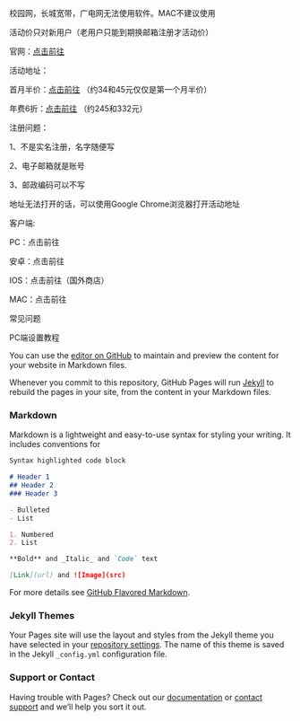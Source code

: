 校园网，长城宽带，广电网无法使用软件。MAC不建议使用

活动价只对新用户（老用户只能到期换邮箱注册才活动价）

官网：[点击前往](https://www.accelerator-vy.org/zh/vyprvpn/world-cup-special?offer_id=235&aff_id=3987) 

活动地址：

首月半价：[点击前往](https://www.accelerator-vy.org/zh/special/vpn-promo?offer_id=193&aff_id=3987) （约34和45元仅仅是第一个月半价）

年费6折：[点击前往](https://www.accelerator-vy.org/zh/vyprvpn/world-cup-special?offer_id=235&aff_id=3987) （约245和332元）

注册问题：

1、不是实名注册，名字随便写

2、电子邮箱就是账号

3、邮政编码可以不写

地址无法打开的话，可以使用Google Chrome浏览器打开活动地址


客户端:

PC：点击前往

安卓：点击前往

IOS：点击前往（国外商店）

MAC：点击前往

常见问题

PC端设置教程



You can use the [editor on GitHub](https://github.com/wangluojiasu/go/edit/master/index.md) to maintain and preview the content for your website in Markdown files.

Whenever you commit to this repository, GitHub Pages will run [Jekyll](https://jekyllrb.com/) to rebuild the pages in your site, from the content in your Markdown files.

### Markdown

Markdown is a lightweight and easy-to-use syntax for styling your writing. It includes conventions for

```markdown
Syntax highlighted code block

# Header 1
## Header 2
### Header 3

- Bulleted
- List

1. Numbered
2. List

**Bold** and _Italic_ and `Code` text

[Link](url) and ![Image](src)
```

For more details see [GitHub Flavored Markdown](https://guides.github.com/features/mastering-markdown/).

### Jekyll Themes

Your Pages site will use the layout and styles from the Jekyll theme you have selected in your [repository settings](https://github.com/wangluojiasu/go/settings). The name of this theme is saved in the Jekyll `_config.yml` configuration file.

### Support or Contact

Having trouble with Pages? Check out our [documentation](https://help.github.com/categories/github-pages-basics/) or [contact support](https://github.com/contact) and we’ll help you sort it out.

